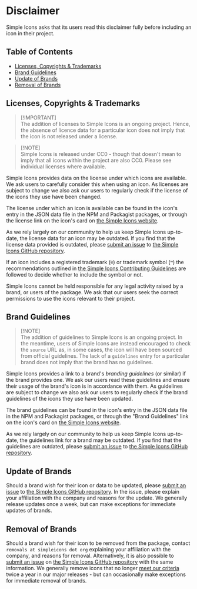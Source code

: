 # Disclaimer

Simple Icons asks that its users read this disclaimer fully before including an icon in their project.

## Table of Contents

- [Licenses, Copyrights & Trademarks](#licenses-copyrights--trademarks)
- [Brand Guidelines](#brand-guidelines)
- [Update of Brands](#update-of-brands)
- [Removal of Brands](#removal-of-brands)

## Licenses, Copyrights & Trademarks

> [!IMPORTANT]\
> The addition of licenses to Simple Icons is an ongoing project. Hence, the absence of licence data for a particular icon does not imply that the icon is not released under a license.

> [!NOTE]\
> Simple Icons is released under CC0 - though that doesn't mean to imply that all icons within the project are also CC0. Please see individual licenses where available.

Simple Icons provides data on the license under which icons are available. We ask users to carefully consider this when using an icon. As licenses are subject to change we also ask our users to regularly check if the license of the icons they use have been changed.

The license under which an icon is available can be found in the icon's entry in the JSON data file in the NPM and Packagist packages, or through the license link on the icon's card on [the Simple Icons website].

As we rely largely on our community to help us keep Simple Icons up-to-date, the license data for an icon may be outdated. If you find that the license data provided is outdated, please [submit an issue][icon-outdated-issues] to [the Simple Icons GitHub repository].

If an icon includes a registered trademark (`®`) or trademark symbol (`™`) the recommendations outlined in [the Simple Icons Contributing Guidelines] are followed to decide whether to include the symbol or not.

Simple Icons cannot be held responsible for any legal activity raised by a brand, or users of the package. We ask that our users seek the correct permissions to use the icons relevant to their project.

## Brand Guidelines

> [!NOTE]\
> The addition of guidelines to Simple Icons is an ongoing project. In the meantime, users of Simple Icons are instead encouraged to check the `source` URL as, in some cases, the icon will have been sourced from official guidelines. The lack of a `guidelines` entry for a particular brand does not imply that the brand has no guidelines.

Simple Icons provides a link to a brand's _branding guidelines_ (or similar) if the brand provides one. We ask our users read these guidelines and ensure their usage of the brand's icon is in accordance with them. As guidelines are subject to change we also ask our users to regularly check if the brand guidelines of the icons they use have been updated.

The brand guidelines can be found in the icon's entry in the JSON data file in the NPM and Packagist packages, or through the "Brand Guidelines" link on the icon's card on [the Simple Icons website].

As we rely largely on our community to help us keep Simple Icons up-to-date, the guidelines link for a brand may be outdated. If you find that the guidelines are outdated, please [submit an issue][icon-outdated-issues] to [the Simple Icons GitHub repository].

## Update of Brands

Should a brand wish for their icon or data to be updated, please [submit an issue][icon-outdated-issues] to [the Simple Icons GitHub repository]. In the issue, please explain your affiliation with the company and reasons for the update. We generally release updates once a week, but can make exceptions for immediate updates of brands.

## Removal of Brands

Should a brand wish for their icon to be removed from the package, contact `removals at simpleicons dot org` explaining your affiliation with the company, and reasons for removal. Alternatively, it is also possible to [submit an issue][removal-issues] on [the Simple Icons GitHub repository] with the same information. We generally remove icons that no longer [meet our criteria] twice a year in our major releases - but can occasionally make exceptions for immediate removal of brands.

[meet our criteria]: https://github.com/simple-icons/simple-icons/blob/develop/CONTRIBUTING.md#requesting-an-icon
[icon-outdated-issues]: https://github.com/simple-icons/simple-icons/issues/new?assignees=&labels=update+icon%2Fdata&template=icon_update.yml&title=Update%3A+
[removal-issues]: https://github.com/simple-icons/simple-icons/issues/new?assignees=&labels=removal+request&template=icon_removal.yml&title=Remove%3A+
[the simple icons contributing guidelines]: https://github.com/simple-icons/simple-icons/blob/develop/CONTRIBUTING.md#icon-guidelines
[the simple icons github repository]: https://github.com/simple-icons/simple-icons
[the simple icons website]: https://simpleicons.org/
